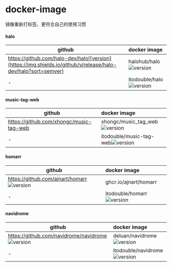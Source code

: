 # docker-image
镜像重新打标签、更符合自己的使用习惯

#### halo

| github      | docker image   |
| ----------- | :-----------   |
| https://github.com/halo-dev/halo![version](https://img.shields.io/github/v/release/halo-dev/halo?sort=semver) | halohub/halo![version](https://img.shields.io/docker/v/halohub/halo?sort=semver) |
| - | itodouble/halo![version](https://img.shields.io/docker/v/itodouble/halo?sort=semver) |

#### music-tag-web

| github      | docker image   |
| ----------- | :-----------   |
| https://github.com/xhongc/music-tag-web | xhongc/music_tag_web![version](https://img.shields.io/docker/v/xhongc/music_tag_web?sort=semver) |
| - | itodouble/music-tag-web![version](https://img.shields.io/docker/v/itodouble/music-tag-web?sort=semver) |

#### homarr
| github      | docker image   |
| ----------- | :-----------   |
| https://github.com/ajnart/homarr ![version](https://img.shields.io/github/v/release/ajnart/homarr ) | ghcr.io/ajnart/homarr |
| - | itodouble/homarr![version](https://img.shields.io/docker/v/itodouble/homarr?sort=semver) |

#### navidrome
| github      | docker image   |
| ----------- | :-----------   |
| https://github.com/navidrome/navidrome ![version](https://img.shields.io/github/v/release/navidrome/navidrome?sort=semver) | deluan/navidrome![version](https://img.shields.io/docker/v/deluan/navidrome?sort=semver) |
| - | itodouble/navidrome![version](https://img.shields.io/docker/v/itodouble/navidrome?sort=semver) |
 

